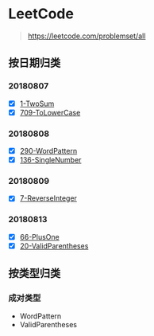 # LeetCode

> https://leetcode.com/problemset/all

## 按日期归类

### 20180807

- [x] [1-TwoSum](./136-SingleNumber.js)
- [x] [709-ToLowerCase](https://github.com/phoebeCodeSpace/algorithm/blob/master/LeetCode/709-ToLowerCase.js)

### 20180808

- [x] [290-WordPattern](https://github.com/phoebeCodeSpace/algorithm/blob/master/LeetCode/290-WordPattern.js)
- [x] [136-SingleNumber](https://github.com/phoebeCodeSpace/algorithm/blob/master/LeetCode/136-SingleNumber.js)

### 20180809

- [x] [7-ReverseInteger](https://github.com/phoebeCodeSpace/algorithm/blob/master/LeetCode/7-ReverseInteger.js)

### 20180813

- [x] [66-PlusOne](https://github.com/phoebeCodeSpace/algorithm/blob/master/LeetCode/66-PlusOne.js)
- [x] [20-ValidParentheses](https://github.com/phoebeCodeSpace/algorithm/blob/master/LeetCode/20-ValidParentheses.js)

## 按类型归类

### 成对类型

- WordPattern
- ValidParentheses
